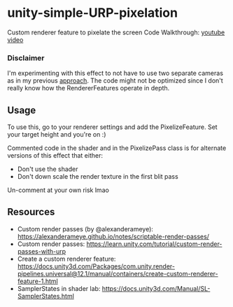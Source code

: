 # unity-simple-URP-pixelation

Custom renderer feature to pixelate the screen
Code Walkthrough: [youtube video](https://youtu.be/nvIyQHbhTJE)

### Disclaimer
I'm experimenting with this effect to not have to use two separate cameras as in my previous [approach](https://github.com/itsPeetah/PixelatedCamera).
The code might not be optimized since I don't really know how the RendererFeatures operate in depth.

## Usage
To use this, go to your renderer settings and add the PixelizeFeature. Set your target height and you're on :)

Commented code in the shader and in the PixelizePass class is for alternate versions of this effect that either:
- Don't use the shader
- Don't down scale the render texture in the first blit pass

Un-comment at your own risk lmao

## Resources
- Custom render passes (by @alexanderameye): https://alexanderameye.github.io/notes/scriptable-render-passes/
- Custom render passes: https://learn.unity.com/tutorial/custom-render-passes-with-urp
- Create a custom renderer feature: https://docs.unity3d.com/Packages/com.unity.render-pipelines.universal@12.1/manual/containers/create-custom-renderer-feature-1.html
- SamplerStates in shader lab: https://docs.unity3d.com/Manual/SL-SamplerStates.html

